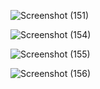 ![Screenshot (151)](https://github.com/sitimilana/learn-database-phpmyadmin/assets/160199567/253d8b28-ae32-4b5e-a307-87b26f1a87d5)

![Screenshot (154)](https://github.com/sitimilana/learn-database-phpmyadmin/assets/160199567/1c795a96-0488-433e-b6da-9d879935cc4e)

![Screenshot (155)](https://github.com/sitimilana/learn-database-phpmyadmin/assets/160199567/b0048120-c101-444a-8bfc-abebb6ebd209)

![Screenshot (156)](https://github.com/sitimilana/learn-database-phpmyadmin/assets/160199567/5b7516d6-2ae4-4a52-aea3-e989a6b060c5)
